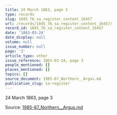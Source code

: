 ```yaml
---
title: 24 March 1863, page 3
type: records
slug: 1845_76_sa_register_content_16457
url: /records/1845_76_sa_register_content_16457/
record_id: 1845_76_sa_register_content_16457
date: '1863-03-24'
date_display: null
volume: null
issue_number: null
page: '3'
article_type: other
issue_reference: 1863-03-24, page 3
people_mentioned: []
places_mentioned: []
topics: []
source_document: 1985-87_Northern__Argus.md
publication_slug: sa-register
---
```


24 March 1863, page 3

Source: [1985-87_Northern__Argus.md](/downloads/markdown/1985-87_Northern__Argus.md)

